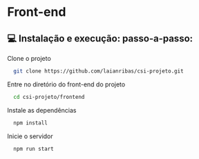 # Front-end

## :computer: Instalação e execução: passo-a-passo:

Clone o projeto

```bash
  git clone https://github.com/laianribas/csi-projeto.git
```

Entre no diretório do front-end do projeto

```bash
  cd csi-projeto/frontend
```

Instale as dependências

```bash
  npm install
```

Inicie o servidor

```bash
  npm run start
```
